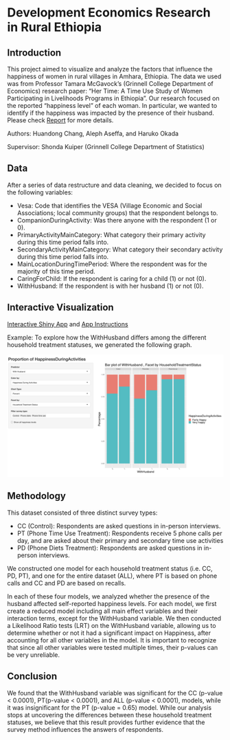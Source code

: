 # Development Economics Research in Rural Ethiopia
## Introduction
This project aimed to visualize and analyze the factors that influence the happiness of women in rural villages in Amhara, Ethiopia. The data we used was from Professor Tamara McGavock’s (Grinnell College Department of Economics) research paper: “Her Time: A Time Use Study of Women Participating in Livelihoods Programs in Ethiopia”. Our research focused on the reported “happiness level” of each woman. In particular, we wanted to identify if the happiness was impacted by the presence of their husband. Please check [Report](/Report.docx) for more details.

Authors: Huandong Chang, Aleph Aseffa, and Haruko Okada

Supervisor: Shonda Kuiper (Grinnell College Department of Statistics)

## Data
After a series of data restructure and data cleaning, we decided to focus on the following variables:
- Vesa: Code that identifies the VESA (Village Economic and Social Associations; local community groups) that the respondent belongs to.
- CompanionDuringActivity: Was there anyone with the respondent (1 or 0).
- PrimaryActivityMainCategory: What category their primary activity during this time period falls into.
- SecondaryActivityMainCategory: What category their secondary activity during this time period falls into.
- MainLocationDuringTimePeriod: Where the respondent was for the majority of this time period.
- CaringForChild: If the respondent is caring for a child (1) or not (0).
- WithHusband: If the respondent is with her husband (1) or not (0).

## Interactive Visualization
[Interactive Shiny App](https://huandongchang.shinyapps.io/WomenHapiness/) and [App Instructions](/App_Instructions.docx)

Example: To explore how the WithHusband differs among the different household treatment statuses, we generated the following graph. 
 
![](Demo/pic.png)

## Methodology
This dataset consisted of three distinct survey types:
-	CC (Control): Respondents are asked questions in in-person interviews.
-	PT (Phone Time Use Treatment): Respondents receive 5 phone calls per day, and are asked about their primary and secondary time use activities
-	PD (Phone Diets Treatment): Respondents are asked questions in in-person interviews.

We constructed one model for each household treatment status (i.e. CC, PD, PT), and one for the entire dataset (ALL), where PT is based on phone calls and CC and PD are based on recalls.

In each of these four models, we analyzed whether the presence of the husband affected self-reported happiness levels. For each model, we first create a reduced model including all main effect variables and their interaction terms, except for the WithHusband variable. We then conducted a Likelihood Ratio tests (LRT) on the WithHusband variable, allowing us to determine whether or not it had a significant impact on Happiness, after accounting for all other variables in the model. It is important to recognize that since all other variables were tested multiple times, their p-values can be very unreliable.

## Conclusion
We found that the WithHusband variable was significant for the CC (p-value < 0.0001), PT(p-value < 0.0001), and ALL (p-value < 0.0001), models, while it was insignificant for the PT  (p-value = 0.65) model. While our analysis stops at uncovering the differences between these household treatment statuses, we believe that this result provides further evidence that the survey method influences the answers of respondents. 

